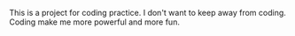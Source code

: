 This is a project for coding practice. 
I don't want to keep away from coding.
Coding make me more powerful and more fun.